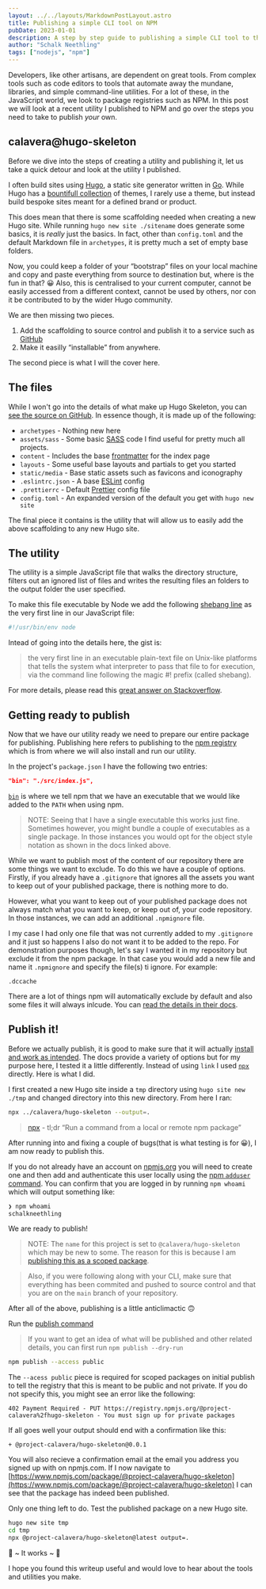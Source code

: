 ```yaml
---
layout: ../../layouts/MarkdownPostLayout.astro
title: Publishing a simple CLI tool on NPM
pubDate: 2023-01-01
description: A step by step guide to publishing a simple CLI tool to the NPM registry.
author: "Schalk Neethling"
tags: ["nodejs", "npm"]
---
```


Developers, like other artisans, are dependent on great tools. From complex tools such as code editors to tools that automate away the mundane, libraries, and simple command-line utilities. For a lot of these, in the JavaScript world, we look to package registries such as NPM. In this post we will look at a recent utility I published to NPM and go over the steps you need to take to publish _your_ own.

## calavera@hugo-skeleton

Before we dive into the steps of creating a utility and publishing it, let us take a quick detour and look at the utility I published.

I often build sites using [Hugo](https://gohugo.io/), a static site generator written in [Go](https://golang.org/). While Hugo has a [bountifull collection](https://themes.gohugo.io/) of themes, I rarely use a theme, but instead build bespoke sites meant for a defined brand or product.

This does mean that there is some scaffolding needed when creating a new Hugo site. While running `hugo new site ./sitename` does generate some basics, it is _really_ just the basics. In fact, other than `config.toml` and the default Markdown file in `archetypes`, it is pretty much a set of empty base folders.

Now, you could keep a folder of your “bootstrap” files on your local machine and copy and paste everything from source to destination but, where is the fun in that? 😀 Also, this is centralised to your current computer, cannot be easily accessed from a different context, cannot be used by others, nor con it be contributed to by the wider Hugo community.

We are then missing two pieces.

1. Add the scaffolding to source control and publish it to a service such as [GitHub](https://github.com/)
2. Make it easilly “installable” from anywhere.

The second piece is what I will the cover here.

## The files

While I won't go into the details of what make up Hugo Skeleton, you can [see the source on GitHub](https://github.com/project-calavera/hugo-skeleton). In essence though, it is made up of the following:

- `archetypes` - Nothing new here
- `assets/sass` - Some basic [SASS](https://sass-lang.com/) code I find useful for pretty much all projects.
- `content` - Includes the base [frontmatter](https://gohugo.io/content-management/front-matter#readout) for the index page
- `layouts` - Some useful base layouts and partials to get you started
- `static/media` - Base static assets such as favicons and iconography
- `.eslintrc.json` - A base [ESLint](https://eslint.org/) config
- `.prettierrc` - Default [Prettier](https://prettier.io/) config file
- `config.toml` - An expanded version of the default you get with `hugo new site`

The final piece it contains is the utility that will allow us to easily add the above scaffolding to any new Hugo site.

## The utility

The utility is a simple JavaScript file that walks the directory structure, filters out an ignored list of files and writes the resulting files an folders to the output folder the user specified.

To make this file executable by Node we add the following [shebang line](<https://en.wikipedia.org/wiki/Shebang_(Unix)>) as the very first line in our JavaScript file:

```bash
#!/usr/bin/env node
```

Intead of going into the details here, the gist is:

> the very first line in an executable plain-text file on Unix-like platforms that tells the system what interpreter to pass that file to for execution, via the command line following the magic #! prefix (called shebang).

For more details, please read this [great answer on Stackoverflow](https://stackoverflow.com/questions/33509816/what-exactly-does-usr-bin-env-node-do-at-the-beginning-of-node-files#answer-33510581).

## Getting ready to publish

Now that we have our utility ready we need to prepare our entire package for publishing. Publishing here refers to publishing to the [npm registry](https://npmjs.org/) which is from where we will also install and run our utility.

In the project's `package.json` I have the following two entries:

```json
"bin": "./src/index.js",
```

[`bin`](https://docs.npmjs.com/cli/v7/configuring-npm/package-json#bin) is where we tell npm that we have an executable that we would like added to the `PATH` when using npm.

> NOTE: Seeing that I have a single executable this works just fine. Sometimes however, you might bundle a couple of executables as a single package. In those instances you would opt for the object style notation as shown in the docs linked above.

While we want to publish most of the content of our repository there are some things we want to exclude. To do this we have a couple of options. Firstly, if you already have a `.gitignore` that ignores all the assets you want to keep out of your published package, there is nothing more to do.

However, what you want to keep out of your published package does not always match what you want to keep, or keep out of, your code repository. In those instances, we can add an additional `.npmignore` file.

I my case I had only one file that was not currently added to my `.gitignore` and it just so happens I also do not want it to be added to the repo. For demonstration purposes though, let's say I wanted it in my repository but exclude it from the npm package. In that case you would add a new file and name it `.npmignore` and specify the file(s) ti ignore. For example:

```
.dccache
```

There are a lot of things npm will automatically exclude by default and also some files it will always inlcude. You can [read the details in their docs](https://docs.npmjs.com/cli/v7/using-npm/developers#keeping-files-out-of-your-package).

## Publish it!

Before we actually publish, it is good to make sure that it will actually [install and work as intended](https://docs.npmjs.com/cli/v7/using-npm/developers#before-publishing-make-sure-your-package-installs-and-works). The docs provide a variety of options but for my purpose here, I tested it a little differently. Instead of using `link` I used [`npx`](https://docs.npmjs.com/cli/v7/commands/npx) directly. Here is what I did.

I first created a new Hugo site inside a `tmp` directory using `hugo site new ./tmp` and changed directory into this new directory. From here I ran:

```bash
npx ../calavera/hugo-skeleton --output=.
```

> [npx](https://docs.npmjs.com/cli/v7/commands/npx) - tl;dr “Run a command from a local or remote npm package”

After running into and fixing a couple of bugs(that is what testing is for 😀), I am now ready to publish this.

If you do not already have an account on [npmjs.org](https://npmjs.org/) you will need to create one and then add and authenticate this user locally using the [npm `adduser` command](https://docs.npmjs.com/cli/v7/commands/npm-adduser). You can confirm that you are logged in by running `npm whoami` which will output something like:

```bash
❯ npm whoami
schalkneethling
```

We are ready to publish!

> NOTE: The `name` for this project is set to `@calavera/hugo-skeleton` which may be new to some. The reason for this is because I am [publishing this as a scoped package](https://docs.npmjs.com/cli/v7/using-npm/scope).

> Also, if you were following along with your CLI, make sure that everything has been commited and pushed to source control and that you are on the `main` branch of your repository.

After all of the above, publishing is a little anticlimactic 🙃

Run the [publish command](https://docs.npmjs.com/cli/v7/using-npm/developers#publish-your-package)

> If you want to get an idea of what will be published and other related details, you can first run `npm publish --dry-run`

```bash
npm publish --access public
```

The `--acess public` piece is required for scoped packages on initial publish to tell the registry that this is meant to be public and not private. If you do not specify this, you might see an error like the following:

```
402 Payment Required - PUT https://registry.npmjs.org/@project-calavera%2fhugo-skeleton - You must sign up for private packages
```

If all goes well your output should end with a confirmation like this:

```
+ @project-calavera/hugo-skeleton@0.0.1
```

You will also recieve a confirmation email at the email you address you signed up with on npmjs.com. If I now navigate to [https://www.npmjs.com/package/@project-calavera/hugo-skeleton](https://www.npmjs.com/package/@project-calavera/hugo-skeleton) I can see that the package has indeed been published.

Only one thing left to do. Test the published package on a new Hugo site.

```bash
hugo new site tmp
cd tmp
npx @project-calavera/hugo-skeleton@latest output=.
```

🎉 ~ It works ~ 🎉

I hope you found this writeup useful and would love to hear about the tools and utilities you make.

